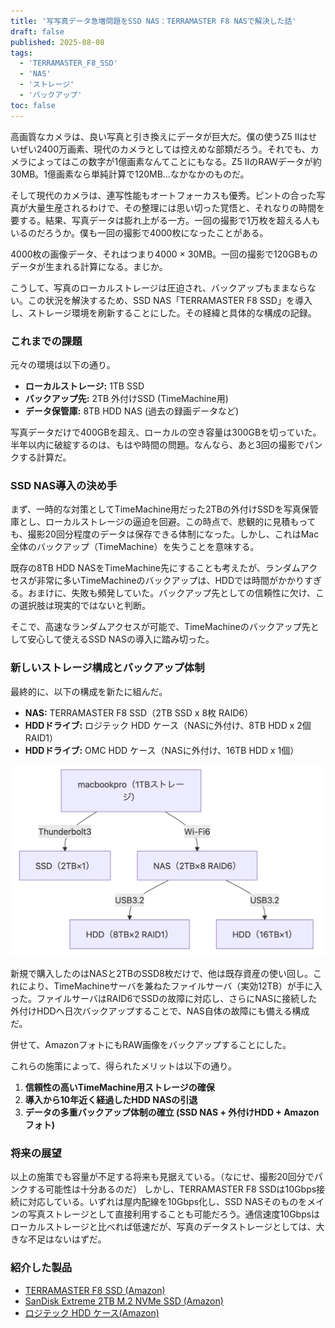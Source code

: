 ```yaml
---
title: '写写真データ急増問題をSSD NAS：TERRAMASTER F8 NASで解決した話'
draft: false
published: 2025-08-08
tags:
  - 'TERRAMASTER_F8_SSD'
  - 'NAS'
  - 'ストレージ'
  - 'バックアップ'
toc: false
---
```


高画質なカメラは、良い写真と引き換えにデータが巨大だ。僕の使うZ5 IIはせいぜい2400万画素、現代のカメラとしては控えめな部類だろう。それでも、カメラによってはこの数字が1億画素なんてことにもなる。Z5 IIのRAWデータが約30MB。1億画素なら単純計算で120MB…なかなかのものだ。

そして現代のカメラは、連写性能もオートフォーカスも優秀。ピントの合った写真が大量生産されるわけで、その整理には思い切った覚悟と、それなりの時間を要する。結果、写真データは膨れ上がる一方。一回の撮影で1万枚を超える人もいるのだろうか。僕も一回の撮影で4000枚になったことがある。

4000枚の画像データ、それはつまり4000 × 30MB。一回の撮影で120GBものデータが生まれる計算になる。まじか。

こうして、写真のローカルストレージは圧迫され、バックアップもままならない。この状況を解決するため、SSD NAS「TERRAMASTER F8 SSD」を導入し、ストレージ環境を刷新することにした。その経緯と具体的な構成の記録。

### これまでの課題

元々の環境は以下の通り。

-   **ローカルストレージ:** 1TB SSD
-   **バックアップ先:** 2TB 外付けSSD (TimeMachine用)
-   **データ保管庫:** 8TB HDD NAS (過去の録画データなど)

写真データだけで400GBを超え、ローカルの空き容量は300GBを切っていた。半年以内に破綻するのは、もはや時間の問題。なんなら、あと3回の撮影でパンクする計算だ。

### SSD NAS導入の決め手

まず、一時的な対策としてTimeMachine用だった2TBの外付けSSDを写真保管庫とし、ローカルストレージの逼迫を回避。この時点で、悲観的に見積もっても、撮影20回分程度のデータは保存できる体制になった。しかし、これはMac全体のバックアップ（TimeMachine）を失うことを意味する。

既存の8TB HDD NASをTimeMachine先にすることも考えたが、ランダムアクセスが非常に多いTimeMachineのバックアップは、HDDでは時間がかかりすぎる。おまけに、失敗も頻発していた。バックアップ先としての信頼性に欠け、この選択肢は現実的ではないと判断。

そこで、高速なランダムアクセスが可能で、TimeMachineのバックアップ先として安心して使えるSSD NASの導入に踏み切った。

### 新しいストレージ構成とバックアップ体制

最終的に、以下の構成を新たに組んだ。

-   **NAS:** TERRAMASTER F8 SSD（2TB SSD x 8枚 RAID6）
-   **HDDドライブ:** ロジテック HDD ケース（NASに外付け、8TB HDD x 2個 RAID1）
-   **HDDドライブ:** OMC HDD ケース（NASに外付け、16TB HDD x 1個）

![](_assets/Pasted%20image%2020250821080803.png)

新規で購入したのはNASと2TBのSSD8枚だけで、他は既存資産の使い回し。これにより、TimeMachineサーバを兼ねたファイルサーバ（実効12TB）が手に入った。ファイルサーバはRAID6でSSDの故障に対応し、さらにNASに接続した外付けHDDへ日次バックアップすることで、NAS自体の故障にも備える構成だ。

併せて、AmazonフォトにもRAW画像をバックアップすることにした。

これらの施策によって、得られたメリットは以下の通り。

1.  **信頼性の高いTimeMachine用ストレージの確保**
2.  **導入から10年近く経過したHDD NASの引退**
3.  **データの多重バックアップ体制の確立 (SSD NAS + 外付けHDD + Amazonフォト)**

### 将来の展望

以上の施策でも容量が不足する将来も見据えている。（なにせ、撮影20回分でパンクする可能性は十分あるのだ）
しかし、TERRAMASTER F8 SSDは10Gbps接続に対応している。いずれは屋内配線を10Gbps化し、SSD NASそのものをメインの写真ストレージとして直接利用することも可能だろう。通信速度10Gbpsはローカルストレージと比べれば低速だが、写真のデータストレージとしては、大きな不足はないはずだ。

### 紹介した製品

-   [TERRAMASTER F8 SSD (Amazon)](https://amzn.to/4fryTJz)
-   [SanDisk Extreme 2TB M.2 NVMe SSD (Amazon)](https://amzn.to/40Y8ehw)
-   [ロジテック HDD ケース(Amazon)](https://amzn.to/4moZFoG)